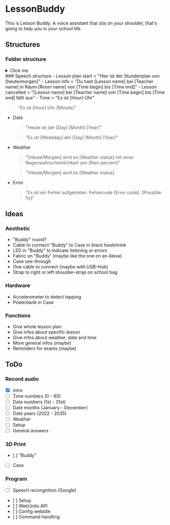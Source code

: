 # LessonBuddy
This is Lesson Buddy. A voice assistant that sits on your shoulder, that's going to help you in your school life.
## Structures
### Folder structure
<details>
<summary>Click me</summary>
```mermaid
flowchart LR;
  audio["/audio/"] --> ger["german/"];
  ger --> gerwebu["webuntis/"];
  ger --> gernum["numbers/"];
  ger --> gerdate["date/"];
  ger --> gerweather["weather/"];
  ger --> gercore["core/"];
  gerwebu --> gerwebuteach["teachers/"];
  gerwebu --> gerwebusubj["subjects/"];
  gerwebu --> gerweburoom["rooms/"];
  gerwebu --> gerwebugener["generic/"];
  gerwebuteach --> gerteachval["[name].wav"];
  gerwebusubj --> gersubjval["[subject].wav"];
  gerweburoom --> gerroomval["[rooms].wav"];
  gerwebugener --> gerandval["and.wav"];
  gerwebugener --> gercanceval["cancelled.wav"];
  gerwebugener --> gerinroomval["inroom.wav"];
  gerwebugener --> gerwithwebval["with.wav"];
  gerwebugener --> gerfromwebval["from.wav"];
  gerwebugener --> geruntilwebval["until.wav"];
  gernum --> gernumval["[0-100].wav"];
  gerdate --> germonth["months/"];
  gerdate --> gerday["days/"];
  gerdate --> geryear["years/"];
  gerdate --> geritstheval["itsthe.wav"];
  germonth --> germonthval["[Jan.-Dec.].wav"];
  gerday --> gerdayval["[1st-31st].wav"];
  geryear --> geryearval["[2022-2035].wav"];
  gerweather --> gerwstatus["wstatus/"];
  gerweather --> gerrainperval["rainper.wav"];
  gerweather --> gerdegreescval["degreesc.wav"];
  gerweather --> gerdegreesfval["degreesf.wav"];
  gerwstatus --> gerwstatusval["[wstatuses].wav"];
  gercore --> gersetup["setup/"];
  gercore --> gershortans["shortans/"];
  gercore --> gererror["error/"];
  gercore --> gerstartup["startup/"];
  gersetup --> gersetupval["TBD"];
  gershortans --> gershortansval["TBD"];
  gererror --> gererrcodes["codes/"];
  gererror --> gererrfix["fixes/"];
  gererrcodes --> gererrcodeval["[errcode].wav"];
  gererrfix --> gererrfixval["[possiblefix].wav"];
  gerstartup --> gerstartupval["TBD"];
```
</details>
### Speech structure
- Lesson plan start
  > "Hier ist der Stundenplan von [heute/morgen]"
- Lesson info
  > "Du hast [Lesson name] bei [Teacher name] in Raum [Room name] von [Time begin] bis [Time end]"
- Lesson cancelled
  > "[Lesson name] bei [Teacher name] von [Time begin] bis [Time end] fällt aus"
- Time
  > "Es ist [Hour] Uhr"

  > "Es ist [Hour] Uhr [Minute]"
- Date
  > "Heute ist der [Day] [Month] [Year]"

  > "Es ist [Weekday] der [Day] [Month] [Year]"
- Weather
  > "[Heute/Morgen] wird es [Weather status] mit einer Regenwahrscheinlichkeit von [Rain percent]"

  > "[Heute/Morgen] wird es [Weather status]
- Error
  > "Es ist ein Fehler aufgetreten. Fehlercode [Error code]. [Possible fix]"

## Ideas
### Aesthetic
- "Buddy" round?
- Cable to connect "Buddy" to Case in black heatshrink
- LED in "Buddy" to indicate listening or errors
- Fabric on "Buddy" (maybe like the one on an Alexa)
- Case see-through
- One cable to connect (maybe with USB-Hub)
- Strap to right or left shoulder-strap on school bag

### Hardware
- Accelerometer to detect tapping
- Powerbank in Case

### Functions
- Give whole lesson plan
- Give infos about specific lesson
- Give infos about weather, date and time
- More general infos (maybe)
- Reminders for exams (maybe)

## ToDo
### Record audio
- [X] Intro
- [ ] Time numbers (0 - 60)
- [ ] Date numbers (1st - 31st)
- [ ] Date months (January - December)
- [ ] Date years (2022 - 2035)
- [ ] Weather
- [ ] Setup
- [ ] General answers

### 3D Print
- [ ] "Buddy"
- [ ] Case

### Program
- [ ] Speech recongnition (Google)
- [ ] Setup
- [ ] WebUntis API
- [ ] Config website
- [ ] Command handling
